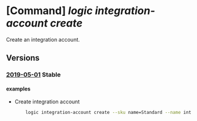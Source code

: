 # [Command] _logic integration-account create_

Create an integration account.

## Versions

### [2019-05-01](/Resources/mgmt-plane/L3N1YnNjcmlwdGlvbnMve30vcmVzb3VyY2Vncm91cHMve30vcHJvdmlkZXJzL21pY3Jvc29mdC5sb2dpYy9pbnRlZ3JhdGlvbmFjY291bnRzL3t9/2019-05-01.xml) **Stable**

<!-- mgmt-plane /subscriptions/{}/resourcegroups/{}/providers/microsoft.logic/integrationaccounts/{} 2019-05-01 -->

#### examples

- Create integration account
    ```bash
        logic integration-account create --sku name=Standard --name integration-account-name --resource-group rg
    ```
